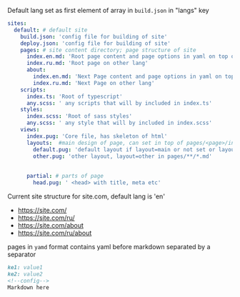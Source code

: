 
Default lang set as first element of array in `build.json` in "langs" key

```yaml
sites:
  default: # default site 
    build.json: 'config file for building of site'
    deploy.json: 'config file for building of site'
    pages: # site content directory; page structure of site  
      index.en.md: 'Root page content and page options in yaml on top of file'
      index.ru.md: 'Root page on other lang'
      about:
        index.en.md: 'Next Page content and page options in yaml on top of file'
        index.ru.md: 'Next Page on other lang'
    scripts:
      index.ts: 'Root of typescript'
      any.scss: ' any scripts that will by included in index.ts'
    styles:
      index.scss: 'Root of sass styles'
      any.scss: ' any style that will by included in index.scss'
    views:
      index.pug: 'Core file, has skeleton of html'
      layouts:  #main design of page, can set in top of pages/<page>/index.<lang>.md
        default.pug: 'default layout if layout=main or not set or layout not found'
        other.pug: 'other layout, layout=other in pages/**/*.md'
      
        
      partial: # parts of page
        head.pug: ' <head> with title, meta etc'
```

Current site structure for site.com, default lang is 'en'
- https://site.com/
- https://site.com/ru/
- https://site.com/about
- https://site.com/ru/about



pages in `yamd` format contains yaml before markdown separated by a separator
```markdown
ke1: value1
ke2: value2
<!--config-->
Markdown here

```

